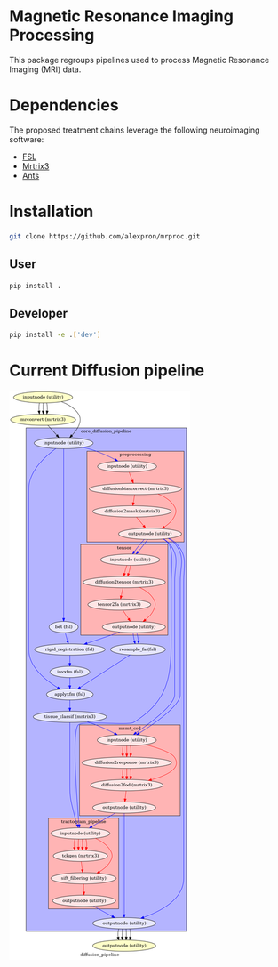 # Magnetic Resonance Imaging Processing
This package regroups pipelines used to process Magnetic Resonance Imaging (MRI) data. 

# Dependencies
The proposed treatment chains leverage the following  neuroimaging software:
+ [FSL](https://fsl.fmrib.ox.ac.uk/fsl/fslwiki) 
+ [Mrtrix3](https://www.mrtrix.org)
+ [Ants](https://github.com/ANTsX/ANTs)

 
# Installation
```bash
git clone https://github.com/alexpron/mrproc.git
```

## User 
```bash
pip install . 
```
## Developer
```bash
pip install -e .['dev']
```

# Current Diffusion pipeline 
![graph](tests/workflows/graph.png)